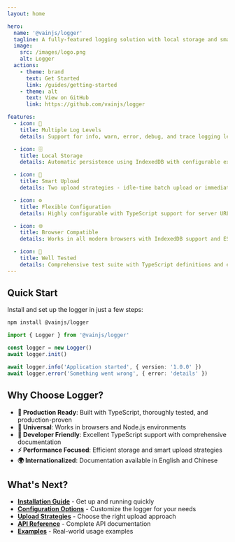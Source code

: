 ```yaml
---
layout: home

hero:
  name: '@vainjs/logger'
  tagline: A fully-featured logging solution with local storage and smart upload strategies.
  image:
    src: /images/logo.png
    alt: Logger
  actions:
    - theme: brand
      text: Get Started
      link: /guides/getting-started
    - theme: alt
      text: View on GitHub
      link: https://github.com/vainjs/logger

features:
  - icon: 📝
    title: Multiple Log Levels
    details: Support for info, warn, error, debug, and trace logging levels with flexible console output control.

  - icon: 🗄️
    title: Local Storage
    details: Automatic persistence using IndexedDB with configurable expiration and smart cleanup.

  - icon: 🚀
    title: Smart Upload
    details: Two upload strategies - idle-time batch upload or immediate upload to your server.

  - icon: ⚙️
    title: Flexible Configuration
    details: Highly configurable with TypeScript support for server URL, debug mode, and upload settings.

  - icon: 🌐
    title: Browser Compatible
    details: Works in all modern browsers with IndexedDB support and ES2020+ features.

  - icon: 🧪
    title: Well Tested
    details: Comprehensive test suite with TypeScript definitions and excellent developer experience.
---
```


## Quick Start

Install and set up the logger in just a few steps:

```bash
npm install @vainjs/logger
```

```typescript
import { Logger } from '@vainjs/logger'

const logger = new Logger()
await logger.init()

await logger.info('Application started', { version: '1.0.0' })
await logger.error('Something went wrong', { error: 'details' })
```

## Why Choose Logger?

- **🎯 Production Ready**: Built with TypeScript, thoroughly tested, and production-proven
- **📱 Universal**: Works in browsers and Node.js environments
- **🔧 Developer Friendly**: Excellent TypeScript support with comprehensive documentation
- **⚡ Performance Focused**: Efficient storage and smart upload strategies
- **🌍 Internationalized**: Documentation available in English and Chinese

## What's Next?

<div class="vp-doc">

- **[Installation Guide](/guides/installation)** - Get up and running quickly
- **[Configuration Options](/guides/configuration)** - Customize the logger for your needs
- **[Upload Strategies](/guides/upload-strategies)** - Choose the right upload approach
- **[API Reference](/api/)** - Complete API documentation
- **[Examples](/examples/)** - Real-world usage examples

</div>
